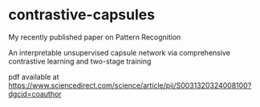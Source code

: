 # contrastive-capsules
My recently published paper on Pattern Recognition

An interpretable unsupervised capsule network via comprehensive contrastive learning and two-stage training

pdf available at https://www.sciencedirect.com/science/article/pii/S0031320324008100?dgcid=coauthor
